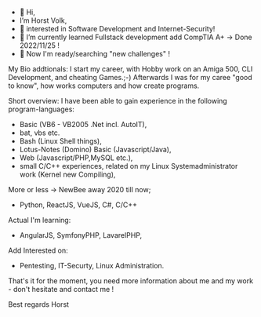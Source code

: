 - 👋 Hi, 
- I’m Horst Volk,
- 👀 interested in Software Development and Internet-Security!
- 🌱 I’m currently learned Fullstack development add CompTIA A+ -> Done 2022/11/25 !
- 👀 Now I'm ready/searching "new challenges" !

My Bio addtionals:
I start my career, with Hobby work on an Amiga 500, CLI Development, and cheating Games.;-)
Afterwards I was for my caree "good to know", how works computers and how create programs.

Short overview: I have been able to gain experience in the following program-languages:
- Basic (VB6 - VB2005 .Net incl. AutoIT),
- bat, vbs etc.
- Bash (Linux Shell things),
- Lotus-Notes (Domino) Basic (Javascript/Java),
- Web (Javascript/PHP,MySQL etc.),
- small C/C++ experiences, related on my Linux Systemadministrator work (Kernel new Compiling),

More or less -> NewBee away 2020 till now;
- Python, ReactJS, VueJS, C#, C/C++

Actual I'm learning:
- AngularJS, SymfonyPHP, LavarelPHP,

Add Interested on:
- Pentesting, IT-Securty, Linux Administration.

That's it for the moment, you need more information about me and my work - don't hesitate and contact me !

Best regards
Horst

<!---
HVolk-GE/HVolk-GE is a ✨ special ✨ repository because its `README.md` (this file) appears on your GitHub profile.
You can click the Preview link to take a look at your changes.
--->
<div data-iframe-width="150" data-iframe-height="270" data-share-badge-id="d038f985-9f54-46ae-9a54-9b49cb52b951" data-share-badge-host="https://www.credly.com"></div><script type="text/javascript" async src="//cdn.credly.com/assets/utilities/embed.js"></script>
